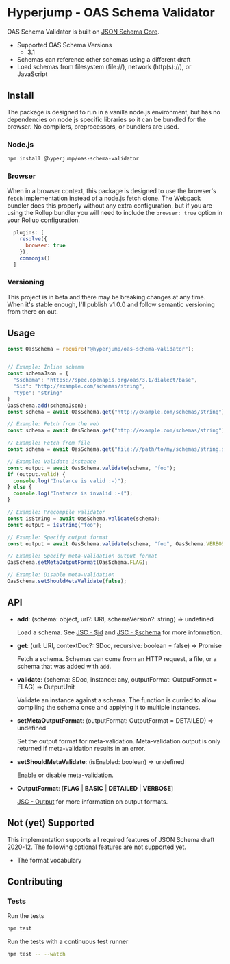 # Hyperjump - OAS Schema Validator
OAS Schema Validator is built on [JSON Schema Core](https://github.com/hyperjump-io/json-schema-core).

* Supported OAS Schema Versions
  * 3.1
* Schemas can reference other schemas using a different draft
* Load schemas from filesystem (file://), network (http(s)://), or JavaScript

## Install
The package is designed to run in a vanilla node.js environment, but has no
dependencies on node.js specific libraries so it can be bundled for the browser.
No compilers, preprocessors, or bundlers are used.

### Node.js
```bash
npm install @hyperjump/oas-schema-validator
```

### Browser
When in a browser context, this package is designed to use the browser's `fetch`
implementation instead of a node.js fetch clone. The Webpack bundler does this
properly without any extra configuration, but if you are using the Rollup
bundler you will need to include the `browser: true` option in your Rollup
configuration.

```javascript
  plugins: [
    resolve({
      browser: true
    }),
    commonjs()
  ]
```

### Versioning
This project is in beta and there may be breaking changes at any time. When it's
stable enough, I'll publish v1.0.0 and follow semantic versioning from there on
out.

## Usage
```javascript
const OasSchema = require("@hyperjump/oas-schema-validator");


// Example: Inline schema
const schemaJson = {
  "$schema": "https://spec.openapis.org/oas/3.1/dialect/base",
  "$id": "http://example.com/schemas/string",
  "type": "string"
}
OasSchema.add(schemaJson);
const schema = await OasSchema.get("http://example.com/schemas/string");

// Example: Fetch from the web
const schema = await OasSchema.get("http://example.com/schemas/string");

// Example: Fetch from file
const schema = await OasSchema.get("file:///path/to/my/schemas/string.schema.json");

// Example: Validate instance
const output = await OasSchema.validate(schema, "foo");
if (output.valid) {
  console.log("Instance is valid :-)");
} else {
  console.log("Instance is invalid :-(");
}

// Example: Precompile validator
const isString = await OasSchema.validate(schema);
const output = isString("foo");

// Example: Specify output format
const output = await OasSchema.validate(schema, "foo", OasSchema.VERBOSE);

// Example: Specify meta-validation output format
OasSchema.setMetaOutputFormat(OasSchema.FLAG);

// Example: Disable meta-validation
OasSchema.setShouldMetaValidate(false);
```

## API
* **add**: (schema: object, url?: URI, schemaVersion?: string) => undefined

    Load a schema. See [JSC - $id](https://github.com/hyperjump-io/json-schema-core#id)
    and [JSC - $schema](https://github.com/hyperjump-io/json-schema-core#schema-1)
    for more information.
* **get**: (url: URI, contextDoc?: SDoc, recursive: boolean = false) => Promise<SDoc>

    Fetch a schema. Schemas can come from an HTTP request, a file, or a schema
    that was added with `add`.
* **validate**: (schema: SDoc, instance: any, outputFormat: OutputFormat = FLAG) => OutputUnit

    Validate an instance against a schema. The function is curried to allow
    compiling the schema once and applying it to multiple instances.
* **setMetaOutputFormat**: (outputFormat: OutputFormat = DETAILED) => undefined

    Set the output format for meta-validation. Meta-validation output is only
    returned if meta-validation results in an error.
* **setShouldMetaValidate**: (isEnabled: boolean) => undefined

    Enable or disable meta-validation.
* **OutputFormat**: [**FLAG** | **BASIC** | **DETAILED** | **VERBOSE**]

    [JSC - Output](https://github.com/hyperjump-io/json-schema-core#output) for
    more information on output formats.

## Not (yet) Supported
This implementation supports all required features of JSON Schema draft 2020-12.
The following optional features are not supported yet.

* The format vocabulary

## Contributing

### Tests

Run the tests

```bash
npm test
```

Run the tests with a continuous test runner

```bash
npm test -- --watch
```
